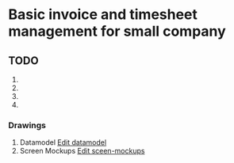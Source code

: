 # Basic invoice and timesheet management for small company

## TODO
1.
2.
3.
4.





### Drawings
1. Datamodel
[Edit datamodel](https://app.diagrams.net/#Hhoudaerttim%2Ftime-invoice-mgt%2Fmain%2Fdatamodel.drawio)
2. Screen Mockups
[Edit sceen-mockups](https://app.diagrams.net/#Hhoudaerttim%2Ftime-invoice-mgt%2Fmain%2Fscreen-mockups.drawio)

